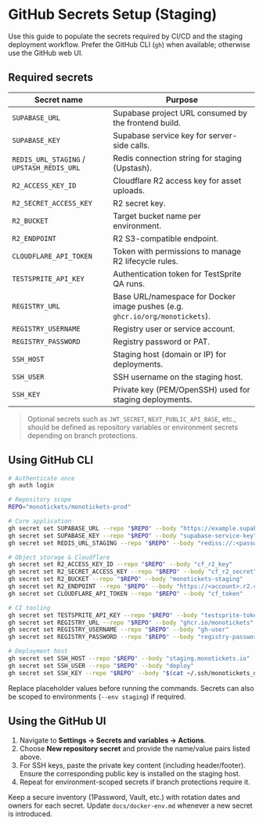 # GitHub Secrets Setup (Staging)

Use this guide to populate the secrets required by CI/CD and the staging
deployment workflow. Prefer the GitHub CLI (`gh`) when available; otherwise use
the GitHub web UI.

## Required secrets

| Secret name | Purpose |
| --- | --- |
| `SUPABASE_URL` | Supabase project URL consumed by the frontend build. |
| `SUPABASE_KEY` | Supabase service key for server-side calls. |
| `REDIS_URL_STAGING` / `UPSTASH_REDIS_URL` | Redis connection string for staging (Upstash). |
| `R2_ACCESS_KEY_ID` | Cloudflare R2 access key for asset uploads. |
| `R2_SECRET_ACCESS_KEY` | R2 secret key. |
| `R2_BUCKET` | Target bucket name per environment. |
| `R2_ENDPOINT` | R2 S3-compatible endpoint. |
| `CLOUDFLARE_API_TOKEN` | Token with permissions to manage R2 lifecycle rules. |
| `TESTSPRITE_API_KEY` | Authentication token for TestSprite QA runs. |
| `REGISTRY_URL` | Base URL/namespace for Docker image pushes (e.g. `ghcr.io/org/monotickets`). |
| `REGISTRY_USERNAME` | Registry user or service account. |
| `REGISTRY_PASSWORD` | Registry password or PAT. |
| `SSH_HOST` | Staging host (domain or IP) for deployments. |
| `SSH_USER` | SSH username on the staging host. |
| `SSH_KEY` | Private key (PEM/OpenSSH) used for staging deployments. |

> Optional secrets such as `JWT_SECRET`, `NEXT_PUBLIC_API_BASE`, etc., should be
> defined as repository variables or environment secrets depending on branch
> protections.

## Using GitHub CLI

```bash
# Authenticate once
gh auth login

# Repository scope
REPO="monotickets/monotickets-prod"

# Core application
gh secret set SUPABASE_URL --repo "$REPO" --body "https://example.supabase.co"
gh secret set SUPABASE_KEY --repo "$REPO" --body "supabase-service-key"
gh secret set REDIS_URL_STAGING --repo "$REPO" --body "rediss://:<password>@upstash-url"

# Object storage & Cloudflare
gh secret set R2_ACCESS_KEY_ID --repo "$REPO" --body "cf_r2_key"
gh secret set R2_SECRET_ACCESS_KEY --repo "$REPO" --body "cf_r2_secret"
gh secret set R2_BUCKET --repo "$REPO" --body "monotickets-staging"
gh secret set R2_ENDPOINT --repo "$REPO" --body "https://<account>.r2.cloudflarestorage.com"
gh secret set CLOUDFLARE_API_TOKEN --repo "$REPO" --body "cf_token"

# CI tooling
gh secret set TESTSPRITE_API_KEY --repo "$REPO" --body "testsprite-token"
gh secret set REGISTRY_URL --repo "$REPO" --body "ghcr.io/monotickets"
gh secret set REGISTRY_USERNAME --repo "$REPO" --body "gh-user"
gh secret set REGISTRY_PASSWORD --repo "$REPO" --body "registry-password"

# Deployment host
gh secret set SSH_HOST --repo "$REPO" --body "staging.monotickets.io"
gh secret set SSH_USER --repo "$REPO" --body "deploy"
gh secret set SSH_KEY --repo "$REPO" --body "$(cat ~/.ssh/monotickets_deploy)"
```

Replace placeholder values before running the commands. Secrets can also be
scoped to environments (`--env staging`) if required.

## Using the GitHub UI

1. Navigate to **Settings → Secrets and variables → Actions**.
2. Choose **New repository secret** and provide the name/value pairs listed
   above.
3. For SSH keys, paste the private key content (including header/footer). Ensure
   the corresponding public key is installed on the staging host.
4. Repeat for environment-scoped secrets if branch protections require it.

Keep a secure inventory (1Password, Vault, etc.) with rotation dates and owners
for each secret. Update `docs/docker-env.md` whenever a new secret is introduced.
